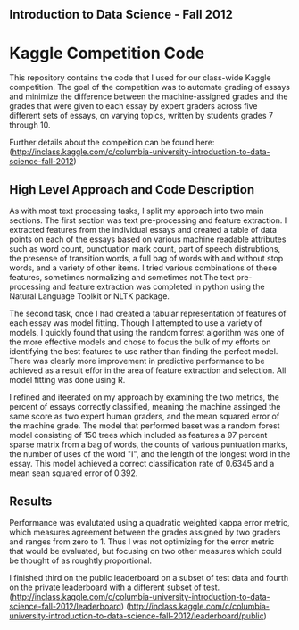 Introduction to Data Science - Fall 2012
---------
Kaggle Competition Code
=============

This repository contains the code that I used for our class-wide Kaggle competition.  The goal of the competition was to automate grading of essays and minimize the difference between the machine-assigned grades and the grades that were given to each essay by expert graders across five different sets of essays, on varying topics, written by students grades 7 through 10.

Further details about the compeition can be found here:
(http://inclass.kaggle.com/c/columbia-university-introduction-to-data-science-fall-2012)


High Level Approach and Code Description
------

As with most text processing tasks, I split my approach into two main sections. The first section was text pre-processing and feature extraction. I extracted features from the individual essays and created a table of data points on each of the essays based on various machine readable attributes such as word count, punctuation mark count, part of speech distrubtions, the presense of transition words, a full bag of words with and without stop words, and a variety of other items.  I tried various combinations of these features, sometimes normalizing and sometimes not.The text pre-processing and feature extraction was completed in python using the Natural Language Toolkit or NLTK package.

The second task, once I had created a tabular representation of features of each essay was model fitting.  Though I attempted to use a variety of models, I quickly found that using the random forrest algorithm was one of the more effective models and chose to focus the bulk of my efforts on identifying the best features to use rather than finding the perfect model.  There was clearly more improvement in predictive performance to be achieved as a result effor in the area of feature extraction and selection. All model fitting was done using R.

I refined and iteerated on my approach by examining the two metrics, the percent of essays correctly classified, meaning the machine assinged the same score as two expert human graders, and the mean squared error of the machine grade.  The model that performed baset was a random forest model consisting of 150 trees which included as features a 97 percent sparse matrix from a bag of words, the counts of various puntuation marks, the number of uses of the word "I", and the length of the longest word in the essay.  This model achieved a correct classification rate of 0.6345 and a mean sean squared error of 0.392.


Results
--------
Performance was evalutated using a quadratic weighted kappa error metric, which measures agreement between the grades assigned by two graders and ranges from zero to 1.  Thus I was not optimizing for the error metric that would be evaluated, but focusing on two other measures which could be thought of as roughtly proportional.

I finished third on the public leaderboard on a subset of test data and fourth on the private leaderboard with a different subset of test.
(http://inclass.kaggle.com/c/columbia-university-introduction-to-data-science-fall-2012/leaderboard)
(http://inclass.kaggle.com/c/columbia-university-introduction-to-data-science-fall-2012/leaderboard/public)